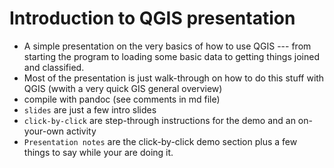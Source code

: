# Introduction to QGIS presentation
* A simple presentation on the very basics of how to use QGIS --- from starting the program to loading some basic data to getting things joined and classified.
* Most of the presentation is just walk-through on how to do this stuff with QGIS (wwith a very quick GIS general overview)
* compile with pandoc (see comments in md file)
* ```slides``` are just a few intro slides
* ```click-by-click``` are step-through instructions for the demo and an on-your-own activity
* ```Presentation notes``` are the click-by-click demo section plus a few things to say while your are doing it.




